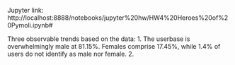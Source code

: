 Jupyter link: http://localhost:8888/notebooks/jupyter%20hw/HW4%20Heroes%20of%20Pymoli.ipynb#

Three observable trends based on the data:
	1. The userbase is overwhelmingly male at 81.15%. Females comprise 17.45%, while 1.4% of users do not identify as male nor female.
	2. 